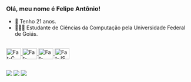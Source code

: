 ### Olá, meu nome é Felipe Antônio!

- 🧬 Tenho 21 anos.
- 👨🏾‍🎓 Estudante de Ciências da Computação pela Universidade Federal de Goiás.

<div align="center">
  <a href="https://github.com/fatzin">
   
</div>

<div style="display: inline_block"><br>
  <img align="center" alt="Fat-C" height="30" width="40" src="https://cdn.jsdelivr.net/gh/devicons/devicon/icons/c/c-original.svg">
  <img align="center" alt="Fat-html" height="30" width="40" src="https://cdn.jsdelivr.net/gh/devicons/devicon/icons/html5/html5-original.svg" />
  <img align="center" alt="Fat-CSS" height="30" width="40" src="https://cdn.jsdelivr.net/gh/devicons/devicon/icons/css3/css3-original.svg" />
  <img align="center" alt="Fat-JS" height="30" width="40" src="https://cdn.jsdelivr.net/gh/devicons/devicon/icons/javascript/javascript-original.svg" />

</div>
  
  ##
  
 <div>
   <a href="https://instagram.com/lipegm1/" target="_blank"><img src="https://img.shields.io/badge/-Instagram-%23E4405F?style=for-the-badge&logo=instagram&logoColor=white" target="_blank"></a>
 	<a href="https://www.twitch.tv/fatzin_" target="_blank"><img src="https://img.shields.io/badge/Twitch-9146FF?style=for-the-badge&logo=twitch&logoColor=white" target="_blank"></a>
  <a href="https://www.linkedin.com/in/felipe-antônio-4a759b228/" target="_blank"><img src="https://img.shields.io/badge/LinkedIn-0077B5?style=for-the-badge&logo=linkedin&logoColor=white" target="_blank"></a>
</div>
